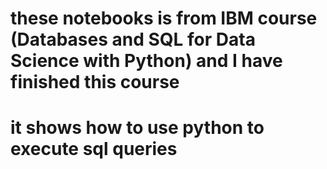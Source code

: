 # these notebooks is from IBM course (Databases and SQL for Data Science with Python) and I have finished this course
# it shows how to use python to execute sql queries
